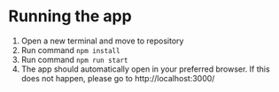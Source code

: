 # Running the app

1. Open a new terminal and move to repository
2. Run command `npm install`
3. Run command `npm run start`
4. The app should automatically open in your preferred browser. If this does not happen, please go to http://localhost:3000/
